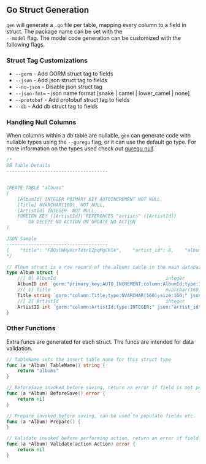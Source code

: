 ## Go Struct Generation
`gen` will generate a `.go` file per table, mapping every column to a field in struct. The package name can be set with the    
`--model` flag. The model code generation can be customized with the following flags. 


### Struct Tag Customizations
- `--gorm` - Add GORM struct tag to fields  
- `--json` - Add json struct tag to fields  
- `--no-json` - Disable json struct tag
- `--json-fmt=` - json name format [snake | camel | lower_camel | none]
- `--protobuf` - Add protobuf struct tag to fields
- `--db` - Add db struct tag to fields

### Handling Null Columns
When columns within a db table are nullable, `gen` can generate code with nullable types using the `--guregu` flag, or it can use the default go type.
For more information on the types used check out [guregu null](https://github.com/guregu/null). 

    
```go
/*
DB Table Details
-------------------------------------


CREATE TABLE "albums"
(
    [AlbumId] INTEGER PRIMARY KEY AUTOINCREMENT NOT NULL,
    [Title] NVARCHAR(160)  NOT NULL,
    [ArtistId] INTEGER  NOT NULL,
    FOREIGN KEY ([ArtistId]) REFERENCES "artists" ([ArtistId])
		ON DELETE NO ACTION ON UPDATE NO ACTION
)

JSON Sample
-------------------------------------
{    "title": "FBQslWHyXcrTdtrEZpqMgCklk",    "artist_id": 8,    "album_id": 8}
*/
```

```go
// Album struct is a row record of the albums table in the main database
type Album struct {
	//[ 0] AlbumId                                        integer              null: false  primary: true   auto: true   col: integer         len: -1      default: []
	AlbumID int `gorm:"primary_key;AUTO_INCREMENT;column:AlbumId;type:INTEGER;" json:"album_id" db:"AlbumId" protobuf:"int32,0,opt,name=album_id"`
	//[ 1] Title                                          nvarchar(160)        null: false  primary: false  auto: false  col: nvarchar        len: 160     default: []
	Title string `gorm:"column:Title;type:NVARCHAR(160);size:160;" json:"title" db:"Title" protobuf:"string,1,opt,name=title"`
	//[ 2] ArtistId                                       integer              null: false  primary: false  auto: false  col: integer         len: -1      default: []
	ArtistID int `gorm:"column:ArtistId;type:INTEGER;" json:"artist_id" db:"ArtistId" protobuf:"int32,2,opt,name=artist_id"`
}
```

### Other Functions
Extra funcs are generated for each struct. The funcs are intended for data validation.  

```go
// TableName sets the insert table name for this struct type
func (a *Album) TableName() string {
	return "albums"
}

// BeforeSave invoked before saving, return an error if field is not populated.
func (a *Album) BeforeSave() error {
	return nil
}

// Prepare invoked before saving, can be used to populate fields etc.
func (a *Album) Prepare() {
}

// Validate invoked before performing action, return an error if field is not populated.
func (a *Album) Validate(action Action) error {
	return nil
}
```
